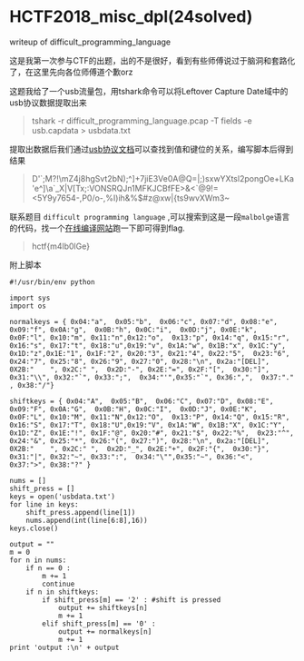 # HCTF2018_misc_dpl(24solved)
writeup of difficult_programming_language

这是我第一次参与CTF的出题，出的不是很好，看到有些师傅说过于脑洞和套路化了，在这里先向各位师傅道个歉orz

这题我给了一个usb流量包，用tshark命令可以将Leftover Capture Date域中的usb协议数据提取出来

>tshark -r difficult_programming_language.pcap -T fields -e usb.capdata > usbdata.txt

提取出数据后我们通过[usb协议文档](https://www.usb.org/sites/default/files/documents/hut1_12v2.pdf)可以查找到值和键位的关系，编写脚本后得到结果

>D'\`;M?!\mZ4j8hgSvt2bN);^]+7jiE3Ve0A@Q=|;)sxwYXtsl2pongOe+LKa'e^]\a\`_X|V[Tx;:VONSRQJn1MFKJCBfFE>&<`@9!=<5Y9y7654-,P0/o-,%I)ih&%$#z@xw|{ts9wvXWm3~

联系题目 `difficult programming language` ,可以搜索到这是一段`malbolge`语言的代码，找一个[在线编译网站](https://zb3.me/malbolge-tools/)跑一下即可得到flag.

>hctf{m4lb0lGe}

附上脚本
```
#!/usr/bin/env python

import sys
import os

normalkeys = { 0x04:"a",  0x05:"b",  0x06:"c", 0x07:"d", 0x08:"e", 0x09:"f", 0x0A:"g",  0x0B:"h", 0x0C:"i",  0x0D:"j", 0x0E:"k", 0x0F:"l", 0x10:"m", 0x11:"n",0x12:"o",  0x13:"p", 0x14:"q", 0x15:"r", 0x16:"s", 0x17:"t", 0x18:"u",0x19:"v", 0x1A:"w", 0x1B:"x", 0x1C:"y", 0x1D:"z",0x1E:"1", 0x1F:"2", 0x20:"3", 0x21:"4", 0x22:"5",  0x23:"6", 0x24:"7", 0x25:"8", 0x26:"9", 0x27:"0", 0x28:"\n", 0x2a:"[DEL]",  0X2B:"    ", 0x2C:" ",  0x2D:"-", 0x2E:"=", 0x2F:"[",  0x30:"]",  0x31:"\\", 0x32:"`", 0x33:";",  0x34:"'",0x35:"`", 0x36:",",  0x37:"." , 0x38:"/"}

shiftkeys = { 0x04:"A",  0x05:"B",  0x06:"C", 0x07:"D", 0x08:"E", 0x09:"F", 0x0A:"G",  0x0B:"H", 0x0C:"I",  0x0D:"J", 0x0E:"K", 0x0F:"L", 0x10:"M", 0x11:"N",0x12:"O",  0x13:"P", 0x14:"Q", 0x15:"R", 0x16:"S", 0x17:"T", 0x18:"U",0x19:"V", 0x1A:"W", 0x1B:"X", 0x1C:"Y", 0x1D:"Z", 0x1E:"!", 0x1F:"@", 0x20:"#", 0x21:"$", 0x22:"%",  0x23:"^", 0x24:"&", 0x25:"*", 0x26:"(", 0x27:")", 0x28:"\n", 0x2a:"[DEL]",  0X2B:"    ", 0x2C:" ",  0x2D:"_", 0x2E:"+", 0x2F:"{",  0x30:"}",  0x31:"|", 0x32:"~", 0x33:":",  0x34:"\"",0x35:"~", 0x36:"<",  0x37:">", 0x38:"?" }

nums = []
shift_press = []
keys = open('usbdata.txt')
for line in keys:
    shift_press.append(line[1])
    nums.append(int(line[6:8],16))
keys.close()

output = ""
m = 0
for n in nums:
    if n == 0 :
        m += 1
        continue
    if n in shiftkeys:
        if shift_press[m] == '2' : #shift is pressed
            output += shiftkeys[n]
            m += 1 
        elif shift_press[m] == '0' :
            output += normalkeys[n]
            m += 1
print 'output :\n' + output
```
